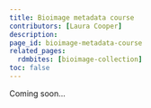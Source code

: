 ```yaml
---
title: Bioimage metadata course
contributors: [Laura Cooper]
description: 
page_id: bioimage-metadata-course
related_pages:
  rdmbites: [bioimage-collection]
toc: false
---
```


Coming soon... 

